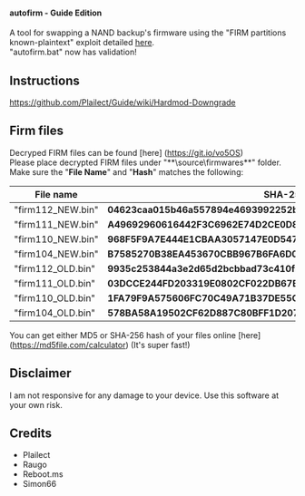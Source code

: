 #### autofirm - Guide Edition

A tool for swapping a NAND backup's firmware using the "FIRM partitions known-plaintext" exploit detailed [here](https://www.3dbrew.org/wiki/3DS_System_Flaws). <br />
"autofirm.bat" now has validation!

## Instructions

https://github.com/Plailect/Guide/wiki/Hardmod-Downgrade

## Firm files

Decryped FIRM files can be found [here] (https://git.io/vo5OS) <br/>
Please place decrypted FIRM files under "**\source\firmwares\**" folder. <br/>
Make sure the "**File Name**" and "**Hash**" matches the following:

| File name       | SHA-256 HASH                                                         |
| --------------- | -------------------------------------------------------------------- |
| "firm112_NEW.bin" | **04623caa015b46a557894e4693992252b7a45414f2cbcbd4b23a89bbe417c0ff** |
| "firm111_NEW.bin" | **A49692960616442F3C6962E74D2CE0D83360A26F812B2B000C00846884E45160** |
| "firm110_NEW.bin" | **968F5F9A7E444E1CBAA3057147E0D54789A791E3295922CE646AB91914484063** |
| "firm104_NEW.bin" | **B7585270B38EA453670CBB967B6FA6D05AB4E07B2BABFAD4E7D78F42E280A2E6** |
| "firm112_OLD.bin" | **9935c253844a3e2d65d2bcbbad73c410f2dc8e4b035a310a6239c507c54c9dce** |
| "firm111_OLD.bin" | **03DCCE244FD203319E0802CF022DB67BB6C2EC08B6A15C01296C0C289705BE37** |
| "firm110_OLD.bin" | **1FA79F9A575606FC70C49A71B37DE55CACB4B808AD79C982ED93FE31685D39B1** |
| "firm104_OLD.bin" | **578BA58A19502CF62D887C80BFF1D207BE038E5C1B3CAD5B3306790381239A07** |

You can get either MD5 or SHA-256 hash of your files online [here] (https://md5file.com/calculator) (It's super fast!)

## Disclaimer

I am not responsive for any damage to your device. Use this software at your own risk.

## Credits

+ Plailect
+ Raugo
+ Reboot.ms
+ Simon66
